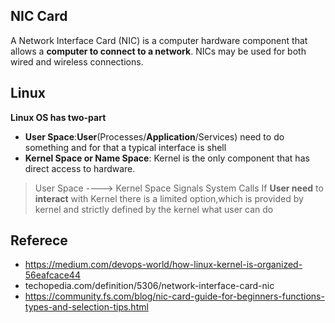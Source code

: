 ## NIC Card
A Network Interface Card (NIC) is a computer hardware component that allows a **computer to connect to a network**. NICs may be used for both wired and wireless connections.
## Linux 
**Linux OS has two-part**

 - **User Space**:**User**(Processes/**Application**/Services) need to do something and for that a typical interface is shell
 - **Kernel Space or Name Space**: Kernel is the only component that has direct access to hardware.

> User Space ----> Kernel Space
                     Signals
                     System Calls 
If **User need** to **interact** with Kernel there is a limited option,which is provided by kernel and strictly defined by the kernel what user can do

## Referece 

 - https://medium.com/devops-world/how-linux-kernel-is-organized-56eafcace44
 - techopedia.com/definition/5306/network-interface-card-nic
 - https://community.fs.com/blog/nic-card-guide-for-beginners-functions-types-and-selection-tips.html

<!--stackedit_data:
eyJoaXN0b3J5IjpbLTE5MjExMjMzNDAsMTYxNTc2ODc4MCwyMD
gzNzQ0NTI0LDM4ODE5Nzc2OSwtMTg1MDAwNDE2Niw0OTc4MTg4
MTAsNzMwOTk4MTE2XX0=
-->